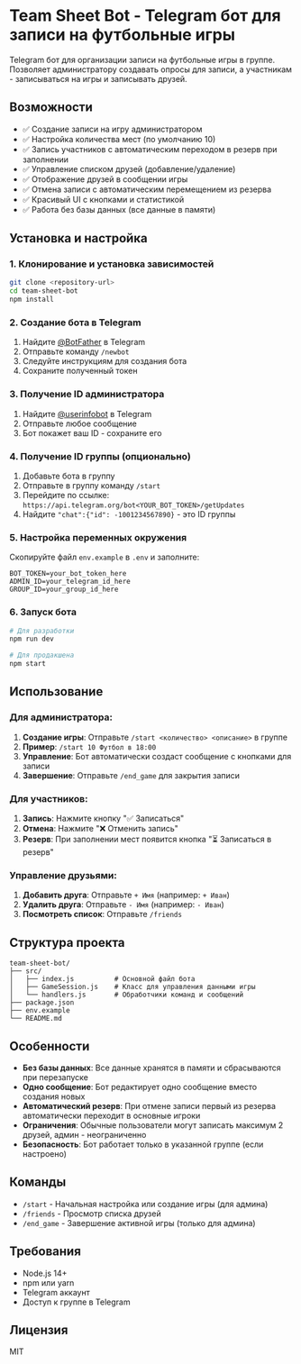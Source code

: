 # Team Sheet Bot - Telegram бот для записи на футбольные игры

Telegram бот для организации записи на футбольные игры в группе. Позволяет администратору создавать опросы для записи, а участникам - записываться на игры и записывать друзей.

## Возможности

- ✅ Создание записи на игру администратором
- ✅ Настройка количества мест (по умолчанию 10)
- ✅ Запись участников с автоматическим переходом в резерв при заполнении
- ✅ Управление списком друзей (добавление/удаление)
- ✅ Отображение друзей в сообщении игры
- ✅ Отмена записи с автоматическим перемещением из резерва
- ✅ Красивый UI с кнопками и статистикой
- ✅ Работа без базы данных (все данные в памяти)

## Установка и настройка

### 1. Клонирование и установка зависимостей

```bash
git clone <repository-url>
cd team-sheet-bot
npm install
```

### 2. Создание бота в Telegram

1. Найдите [@BotFather](https://t.me/BotFather) в Telegram
2. Отправьте команду `/newbot`
3. Следуйте инструкциям для создания бота
4. Сохраните полученный токен

### 3. Получение ID администратора

1. Найдите [@userinfobot](https://t.me/userinfobot) в Telegram
2. Отправьте любое сообщение
3. Бот покажет ваш ID - сохраните его

### 4. Получение ID группы (опционально)

1. Добавьте бота в группу
2. Отправьте в группу команду `/start`
3. Перейдите по ссылке: `https://api.telegram.org/bot<YOUR_BOT_TOKEN>/getUpdates`
4. Найдите `"chat":{"id": -1001234567890}` - это ID группы

### 5. Настройка переменных окружения

Скопируйте файл `env.example` в `.env` и заполните:

```env
BOT_TOKEN=your_bot_token_here
ADMIN_ID=your_telegram_id_here
GROUP_ID=your_group_id_here
```

### 6. Запуск бота

```bash
# Для разработки
npm run dev

# Для продакшена
npm start
```

## Использование

### Для администратора:

1. **Создание игры**: Отправьте `/start <количество> <описание>` в группе
2. **Пример**: `/start 10 Футбол в 18:00`
3. **Управление**: Бот автоматически создаст сообщение с кнопками для записи
4. **Завершение**: Отправьте `/end_game` для закрытия записи

### Для участников:

1. **Запись**: Нажмите кнопку "✅ Записаться"
2. **Отмена**: Нажмите "❌ Отменить запись"
3. **Резерв**: При заполнении мест появится кнопка "⏳ Записаться в резерв"

### Управление друзьями:

1. **Добавить друга**: Отправьте `+ Имя` (например: `+ Иван`)
2. **Удалить друга**: Отправьте `- Имя` (например: `- Иван`)
3. **Посмотреть список**: Отправьте `/friends`

## Структура проекта

```
team-sheet-bot/
├── src/
│   ├── index.js          # Основной файл бота
│   ├── GameSession.js    # Класс для управления данными игры
│   └── handlers.js       # Обработчики команд и сообщений
├── package.json
├── env.example
└── README.md
```

## Особенности

- **Без базы данных**: Все данные хранятся в памяти и сбрасываются при перезапуске
- **Одно сообщение**: Бот редактирует одно сообщение вместо создания новых
- **Автоматический резерв**: При отмене записи первый из резерва автоматически переходит в основные игроки
- **Ограничения**: Обычные пользователи могут записать максимум 2 друзей, админ - неограниченно
- **Безопасность**: Бот работает только в указанной группе (если настроено)

## Команды

- `/start` - Начальная настройка или создание игры (для админа)
- `/friends` - Просмотр списка друзей
- `/end_game` - Завершение активной игры (только для админа)

## Требования

- Node.js 14+
- npm или yarn
- Telegram аккаунт
- Доступ к группе в Telegram

## Лицензия

MIT
